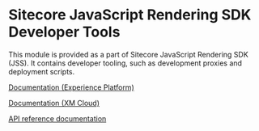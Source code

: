 # Sitecore JavaScript Rendering SDK Developer Tools

This module is provided as a part of Sitecore JavaScript Rendering SDK (JSS). It contains developer tooling, such as development proxies and deployment scripts.

[Documentation (Experience Platform)](https://doc.sitecore.com/xp/en/developers/hd/21/sitecore-headless-development/sitecore-javascript-rendering-sdks--jss-.html)

[Documentation (XM Cloud)](https://doc.sitecore.com/xmc/en/developers/xm-cloud/sitecore-javascript-rendering-sdks--jss-.html)

[API reference documentation](/ref-docs/sitecore-jss-dev-tools/)
